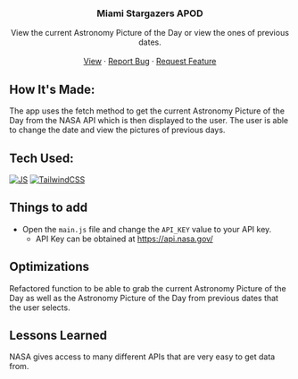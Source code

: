 <div align="center">
  <h3 align="center">Miami Stargazers APOD</h3>
  <p align="center">
      View the current Astronomy Picture of the Day or view the ones of previous dates. 
    <br />
    <br />
    <a href="">View</a>
    ·
    <a href="https://github.com/joselupianez/miami-stargazers-apod/issues">Report Bug</a>
    ·
    <a href="https://github.com/joselupianez/miami-stargazers-apod/pulls">Request Feature</a>
  </p>
</div>

## How It's Made:
The app uses the fetch method to get the current Astronomy Picture of the Day from the NASA API which is then displayed to the user. The user is able to change the date and view the pictures of previous days.


## Tech Used:
[![JS][Javascript]][Javascript]
[![TailwindCSS][Tailwind.CSS]][Tailwind.CSS]


## Things to add

- Open the `main.js` file and change the `API_KEY` value to your API key. 
  - API Key can be obtained at https://api.nasa.gov/


## Optimizations

Refactored function to be able to grab the current Astronomy Picture of the Day as well as the Astronomy Picture of the Day from previous dates that the user selects.


## Lessons Learned

NASA gives access to many different APIs that are very easy to get data from. 

<!-- MARKDOWN LINKS & IMAGES -->
[Javascript]: https://img.shields.io/badge/javascript%20-%23323330.svg?&style=for-the-badge&logo=javascript&logoColor=%23F7DF1E
[Tailwind.CSS]: https://img.shields.io/badge/Tailwind_CSS-38B2AC?style=for-the-badge&logo=tailwind-css&logoColor=white
